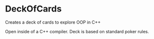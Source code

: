 # DeckOfCards
Creates a deck of cards to explore OOP in C++

Open inside of a C++ compiler. Deck is based on standard poker rules.
